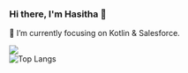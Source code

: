 ### Hi there, I'm Hasitha 👋

🔭  I’m currently focusing on Kotlin & Salesforce.

<!--[![Hasitha's github stats](https://github-readme-stats.vercel.app/api?username=Hasitha-Sue)](https://github.com/anuraghazra/github-readme-stats)<br>-->
![](https://komarev.com/ghpvc/?username=Hasitha-Su) <br>
![Top Langs](https://github-readme-stats.vercel.app/api/top-langs/?username=Hasitha-Su&layout=compact)


<!--
**hasithakms/hasithakms** is a ✨ _special_ ✨ repository because its `README.md` (this file) appears on your GitHub profile.

Here are some ideas to get you started:

- 🔭 I’m currently working on ...
- 🌱 I’m currently learning ...
- 👯 I’m looking to collaborate on ...
- 🤔 I’m looking for help with ...
- 💬 Ask me about ...
- 📫 How to reach me: ...
- 😄 Pronouns: ...
- ⚡ Fun fact: ...
-->
